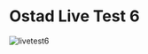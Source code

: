 # Ostad Live Test 6

![livetest6](https://github.com/JubairSayeedLinas/OstadLiveTest/assets/9390005/bfd0c425-2b14-4ac7-9a6f-1f3e8756e93e)
